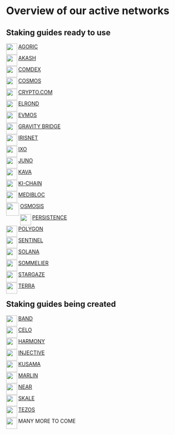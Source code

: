# Overview of our active networks

## Staking guides ready to use

<div class="overview">
   <div>
      <p> </p>
   </div>
</div>

<div class="maincard">
   
  <a href="{{ site_url }}/Agoric/" target="_self">
   <div class="card">
     <div>
       <p class="heading">
          AGORIC
           <img align="left" width="30" src="https://user-images.githubusercontent.com/95366163/147877472-69c4cc36-7416-42f8-a270-ceff8b68682e.png"> 
        </p>
     </div>
   </div>
  </a>   
   
 <a href="{{ site_url }}/Akash/" target="_self">
   <div class="card">
     <div>
       <p class="heading">
         AKASH
       <img align="left" width="30" src="https://user-images.githubusercontent.com/95366163/147877492-e12800dd-6bff-4573-b589-5376848e1953.png"> 
       </p>
     </div>
   </div>
  </a>
   
  <a href="{{ site_url }}/Comdex/" target="_self">
   <div class="card">
     <div>
       <p class="heading">
         COMDEX
         <img align="left" width="30" src="https://user-images.githubusercontent.com/95366163/147877586-ecff7913-195a-481e-b402-15a0adcb3140.png"> 
       </p>
     </div>
   </div>
  </a>
   
</div>
   
<div class="maincard">
   
 <a href="{{ site_url }}/Cosmos/" target="_self">
   <div class="card">
     <div>
       <p class="heading">
         COSMOS
       <img align="left" width="30" src="https://user-images.githubusercontent.com/95366163/146985926-4230d345-972f-485e-b9ce-0cf647b4fcc6.png"> 
       </p>
     </div>
   </div>
  </a>  
   
 <a href="{{ site_url }}/Cryptocom/" target="_self">
   <div class="card">
     <div>
       <p class="heading">
         CRYPTO.COM
         <img align="left" width="30" src="https://user-images.githubusercontent.com/95366163/147877600-2a7f0740-caf2-473d-8132-f0f42f497875.png">
       </p>
     </div>
   </div>
  </a>   
   
 <a href="{{ site_url }}/Elrond/" target="_self">
   <div class="card"> 
     <p class="heading">
      ELROND 
     <img align="left" width="30" src="https://user-images.githubusercontent.com/95366163/146986696-60e625c7-7966-48fa-bfd2-da671c451302.png">
     </p>
   </div>
  </a>
   
</div>
 
<div class="maincard">
   
 <a href="{{ site_url }}/Evmos/" target="_self">
   <div class="card">
     <div>
       <p class="heading">
          EVMOS
            <img align="left" width="30" src="https://user-images.githubusercontent.com/95366163/155012954-779c3988-e5a5-43c9-bc1b-72f5401e2e1d.png"> 
        </p>
     </div>
   </div>
  </a>   
   
 <a href="{{ site_url }}/Gravity_Bridge/" target="_self">
   <div class="card">
     <div>
       <p class="heading">
         GRAVITY BRIDGE
         <img align="left" width="30" src="https://user-images.githubusercontent.com/95366163/153582519-b821722b-2811-460c-8be4-a6f8c1e41f33.png">
       </p>
     </div>
   </div>
  </a>
   
  <a href="{{ site_url }}/Irisnet/" target="_self">
   <div class="card">
     <div>
       <p class="heading">
         IRISNET
         <img align="left" width="30" src="https://user-images.githubusercontent.com/95366163/147877673-9bdab8ab-29e9-47c5-b532-653920a555a1.png">
       </p>
     </div>
   </div>
  </a>  
   
 </div>
 
<div class="maincard">
 
   <a href="{{ site_url }}/Ixo/" target="_self">
   <div class="card">
     <div>
       <p class="heading">
          IXO
          <img align="left" width="30" src="https://user-images.githubusercontent.com/95366163/147877776-22e962a9-3deb-4b4c-925b-ea40adeb78b8.png">
        </p>
     </div>
   </div>
  </a>   
   
   
 <a href="{{ site_url }}/Juno/" target="_self">
   <div class="card">
     <div>
       <p class="heading">
         JUNO
          <img align="left" width="30" src="https://user-images.githubusercontent.com/95366163/147877791-9f8672ed-526c-490c-b967-d3b79794e35f.png">
       </p>
     </div>
   </div>
  </a>     

 <a href="{{ site_url }}/Kava/" target="_self">
   <div class="card">
     <div>
       <p class="heading">
         KAVA
          <img align="left" width="30" src="https://user-images.githubusercontent.com/95366163/147877840-28a04b80-b652-4e3a-9b77-04bf763ac287.png">
       </p>
     </div>
   </div>
  </a> 
   
</div>

<div class="maincard">
   
 <a href="{{ site_url }}/Ki_Chain/" target="_self">
   <div class="card">
     <div>
       <p class="heading">
         KI-CHAIN
          <img align="left" width="30" src="https://user-images.githubusercontent.com/95366163/154679243-488eb469-50d2-4ddf-8468-193727ea4be7.png">
       </p>
     </div>
   </div>
  </a> 
   
<a href="{{ site_url }}/Medibloc/" target="_self">
   <div class="card">
     <div>
       <p class="heading">
          MEDIBLOC
         <img  align="left" width="30" src="https://user-images.githubusercontent.com/95366163/152367874-47b5660d-f3b4-46ee-aae4-72a995f816e8.png"> 
       </p>
     </div>
   </div>
  </a>   

 <a href="{{ site_url }}/Osmosis/" target="_self">
   <div class="card">
     <div>
       <p class="heading">
          OSMOSIS
         <img  align="left" width="35" src="https://user-images.githubusercontent.com/95366163/146988252-fc0e5f59-8c7a-4b16-bdbd-189b95d9ac5c.png"> 
       </p>
     </div>
   </div>
  </a>   
   
</div>

<div class="maincard">
   
 <a href="{{ site_url }}/Persistence/" target="_self">
   <div class="card">
     <div>
       <p class="heading">
         PERSISTENCE
         <img align="left" width="30" src="https://user-images.githubusercontent.com/95366163/146986555-3060bdf6-661b-4627-b428-a381a308c959.png">
       </p>
     </div>
   </div>
  </a>  
   
<a href="{{ site_url }}/Polygon/" target="_self">
   <div class="card">
     <p class="heading">
      POLYGON 
       <img align="left" width="30" src="https://user-images.githubusercontent.com/95366163/146987400-d4f74af1-ec96-4d44-a593-19a118a18f95.png">
     </p>
   </div>
  </a>   
   
  <a href="{{ site_url }}/Sentinel/" target="_self">
   <div class="card">
     <div>
       <p class="heading">
          SENTINEL
           <img align="left" width="30" src="https://user-images.githubusercontent.com/95366163/147960568-2586b051-db7e-4777-8d73-3923ddbfb6f7.png">
        </p>
     </div>
   </div>
  </a>  
   
</div>

<div class="maincard">
   
  <a href="{{ site_url }}/Solana/" target="_self">
   <div class="card">
     <div>
       <p class="heading">
         SOLANA
          <img align="left" width="30" src="https://user-images.githubusercontent.com/95366163/148082123-2cbbf1d3-1f36-4f94-811a-369c6deb044d.png">
       </p>
     </div>
   </div>
  </a>
   
 <a href="{{ site_url }}/Sommelier/" target="_self">
   <div class="card">
     <div>
       <p class="heading">
         SOMMELIER
          <img align="left" width="30" src="https://user-images.githubusercontent.com/95366163/156783575-0c7c2f51-45f8-4dfe-af55-14d5816f8fd7.png">
       </p>
     </div>
   </div>
  </a>   

 <a href="{{ site_url }}/Stargaze/" target="_self">
   <div class="card">
     <div>
       <p class="heading">
         STARGAZE
          <img align="left" width="30" src="https://user-images.githubusercontent.com/95366163/147960574-7518774d-02dc-4927-ac4a-dac305c1685b.png">
       </p>
     </div>
   </div>
  </a> 
   
</div>

<div class="maincard">
   
  <a href="{{ site_url }}/Terra/" target="_self">
   <div class="card">
     <p class="heading">
      TERRA
      <img align="left" width="30" src="https://user-images.githubusercontent.com/95366163/146987147-0f3caf37-90f4-4b4d-89e0-b97dea313fba.png">
     </p>
   </div>
  </a>

</div>

## Staking guides being created

<div class="maincard">
   
  <a href="{{ site_url }}/Band/" target="_self">
   <div class="card">
     <div>
       <p class="heading">
         BAND
           <img align="left" width="30" src="https://user-images.githubusercontent.com/95366163/147877506-2d4572d1-cca4-41b1-a321-6987e9d64124.png">
       </p>
     </div>
   </div>
  </a>
   
  <a href="{{ site_url }}/Celo/" target="_self">
   <div class="card">
     <div>
       <p class="heading">
          CELO
            <img align="left" width="30" src="https://user-images.githubusercontent.com/95366163/147877575-f3f911de-542a-4b32-9540-0fefa58ce3f6.png"> 
        </p>
     </div>
   </div>
  </a>
   
  <a href="{{ site_url }}/Harmony/" target="_self">
   <div class="card">
     <div>
       <p class="heading">
          HARMONY
         <img align="left" width="30" src="https://user-images.githubusercontent.com/95366163/147877649-7684ea99-5380-496f-8b94-c7798f9129a4.png">
        </p>
     </div>
   </div>
  </a>   
   
</div>

<div class="maincard">

  <a href="{{ site_url }}/Injective/" target="_self">
   <div class="card">
     <div>
       <p class="heading">
         INJECTIVE
          <img align="left" width="30" src="https://user-images.githubusercontent.com/95366163/147877663-7feeddf4-d811-456d-9288-ab808558cb73.png">
       </p>
     </div>
   </div>
  </a>
  
 <a href="{{ site_url }}/Kusama/" target="_self">
   <div class="card">
     <div>
       <p class="heading">
          KUSAMA
          <img align="left" width="30" src="https://user-images.githubusercontent.com/95366163/147960323-b686eafd-ca94-4fad-b39d-c7a70dd8d029.png">
        </p>
     </div>
   </div>
  </a>  
   
 <a href="{{ site_url }}/Marlin/" target="_self">
   <div class="card">
     <div>
       <p class="heading">
         MARLIN
          <img align="left" width="30" src="https://user-images.githubusercontent.com/95366163/147960338-2570b76e-35b5-407b-9689-c2e9a348300a.png">
       </p>
     </div>
   </div>
  </a> 
   
</div>

<div class="maincard">
    
  <a href="{{ site_url }}/Near/" target="_self">
   <div class="card">
     <div>
       <p class="heading">
         NEAR
        <img align="left" width="30" src="https://user-images.githubusercontent.com/95366163/147960351-2ff1e92d-abd2-48f2-bafb-089e196dcad2.png">
       </p>
     </div>
   </div>
  </a>  
   
  <a href="{{ site_url }}/Skale/" target="_self">
   <div class="card">
     <div>
       <p class="heading">
         SKALE
          <img align="left" width="30" src="https://user-images.githubusercontent.com/95366163/147960652-7d579e98-1d34-45d6-bf46-0863f40b163a.png">
       </p>
     </div>
   </div>
  </a>  

  <a href="{{ site_url }}/Tezos/" target="_self">
   <div class="card">
     <div>
       <p class="heading">
         TEZOS
          <img align="left" width="30" src="https://user-images.githubusercontent.com/95366163/147960796-cb4b0898-37d0-4842-b9d2-87a4118c8aad.png">
       </p>
     </div>
   </div>
  </a>
   
</div>

<div class="maincard">
  
  <a target="_self">
   <div class="card">
     <div>
       <p class="heading">
         MANY MORE TO COME
          <img align="left" width="30" src="https://user-images.githubusercontent.com/95366163/148103993-35fa382d-74ed-4385-9d57-276dd12ebb9c.png">
       </p>
     </div>
   </div>  
  </a>
      
</div>

